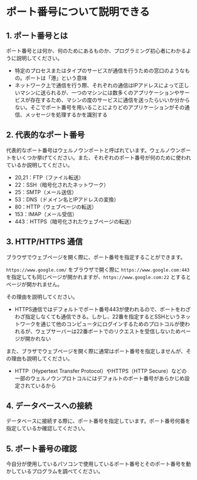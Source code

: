 # ポート番号について説明できる

## 1. ポート番号とは

ポート番号とは何か、何のためにあるものか、プログラミング初心者にわかるように説明してください。

- 特定のプロセスまたはタイプのサービスが通信を行うための窓口のようなもの。ポートは「港」という意味
- ネットワーク上で通信を行う際、それぞれの通信はIPアドレスによって正しいマシンに送られるが、一つのマシンには数多くのアプリケーションやサービスが存在するため、マシンの度のサービスに通信を送ったらいいか分からない。そこでポート番号を用いることによりどのアプリケーションがその通信、メッセージを処理するかを識別する


## 2. 代表的なポート番号

代表的なポート番号はウェルノウンポートと呼ばれています。ウェルノウンポートをいくつか挙げてください。また、それぞれのポート番号が何のために使われているか説明してください。

- 20,21：FTP（ファイル転送）
- 22：SSH（暗号化されたネットワーク）
- 25：SMTP（メール送信）
- 53：DNS（ドメイン名とIPアドレスの変換）
- 80：HTTP（ウェブページの転送）
- 153：IMAP（メール受信）
- 443：HTTPS（暗号化されたウェブページの転送）

## 3. HTTP/HTTPS 通信

ブラウザでウェブページを開く際に、ポート番号を指定することができます。

`https://www.google.com/` をブラウザで開く際に `https://www.google.com:443` を指定しても同じページが開かれますが、`https://www.google.com:22` とするとページが開かれません。

その理由を説明してください。

- HTTPS通信ではデフォルトでポート番号443が使われるので、ポートをわざわざ指定しなくても通信できる。しかし、22番を指定するとSSHというネットワークを通じて他のコンピュータにログインするためのプロトコルが使われるが、ウェブサーバーは22番ポートでのリクエストを受信しないためページが開かれない

また、ブラザでウェブページを開く際に通常はポート番号を指定しませんが、その理由も説明してください。

- HTTP（Hypertext Transfer Protocol）やHTTPS（HTTP Secure）などの一部のウェルノウンプロトコルにはデフォルトのポート番号があらかじめ設定されているから

## 4. データベースへの接続

データベースに接続する際に、ポート番号を指定しています。ポート番号何番を指定しているか確認してください。

## 5. ポート番号の確認

今自分が使用しているパソコンで使用しているポート番号とそのポート番号を動かしているプログラムを調べてください。
